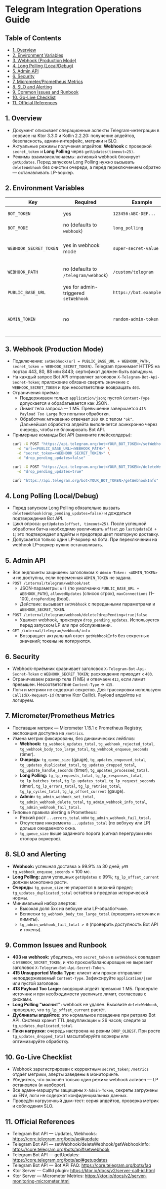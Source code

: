 # Telegram Integration Operations Guide

## Table of Contents
- [1. Overview](#1-overview)
- [2. Environment Variables](#2-environment-variables)
- [3. Webhook (Production Mode)](#3-webhook-production-mode)
- [4. Long Polling (Local/Debug)](#4-long-polling-localdebug)
- [5. Admin API](#5-admin-api)
- [6. Security](#6-security)
- [7. Micrometer/Prometheus Metrics](#7-micrometerprometheus-metrics)
- [8. SLO and Alerting](#8-slo-and-alerting)
- [9. Common Issues and Runbook](#9-common-issues-and-runbook)
- [10. Go-Live Checklist](#10-go-live-checklist)
- [11. Official References](#11-official-references)

## 1. Overview
- Документ описывает операционные аспекты Telegram-интеграции в сервисе на Ktor 3.3.0 и Kotlin 2.2.20: получение апдейтов, безопасность, админ-интерфейс, метрики и SLO.
- Актуальные режимы получения апдейтов: **Webhook** с проверкой `secret_token` и **Long Polling** через `getUpdates(timeout=25)`.
- Режимы взаимоисключаемы: активный webhook блокирует `getUpdates`. Перед запуском Long Polling нужно вызывать `deleteWebhook` без очистки очереди, а перед переключением обратно — останавливать LP-воркер.

## 2. Environment Variables
| Key | Required | Example | Purpose |
| --- | --- | --- | --- |
| `BOT_TOKEN` | yes | `123456:ABC-DEF...` | Токен бота для вызовов Bot API. |
| `BOT_MODE` | no (defaults to `webhook`) | `long_polling` | Выбор режима получения апдейтов. |
| `WEBHOOK_SECRET_TOKEN` | yes in webhook mode | `super-secret-value` | Секрет для `setWebhook` и валидации заголовка `X-Telegram-Bot-Api-Secret-Token`. |
| `WEBHOOK_PATH` | no (defaults to `/telegram/webhook`) | `/custom/telegram` | Локальный путь вебхука, добавляется к `PUBLIC_BASE_URL`. |
| `PUBLIC_BASE_URL` | yes for admin-triggered `setWebhook` | `https://bot.example.com` | Публичный базовый URL, доступный Bot API. |
| `ADMIN_TOKEN` | no | `random-admin-token` | Токен для защиты `/internal`-маршрутов; без него админ-эндпоинты не поднимаются. |

## 3. Webhook (Production Mode)
- Подключение: `setWebhook(url = PUBLIC_BASE_URL + WEBHOOK_PATH, secret_token = WEBHOOK_SECRET_TOKEN)`. Telegram принимает HTTPS на портах 443, 80, 88 или 8443; сертификат должен быть валидным.
- На каждый запрос Bot API отправляет заголовок `X-Telegram-Bot-Api-Secret-Token`; приложение обязано сверять значение с `WEBHOOK_SECRET_TOKEN` и при несоответствии возвращать `403`.
- Ограничения приёма:
  - Поддерживаем только `application/json`; пустой `Content-Type` допускается и обрабатывается как JSON.
  - Лимит тела запроса — 1 МБ. Превышение завершается `413 Payload Too Large` без попытки обработки.
  - Обработчик мгновенно отвечает `200 OK` с телом `"ok"`. Дальнейшая обработка апдейта выполняется асинхронно через очередь, чтобы не блокировать Bot API.
- Примерные команды Bot API (замените плейсхолдеры):
  ```bash
  curl -X POST "https://api.telegram.org/bot<YOUR_BOT_TOKEN>/setWebhook" \
    -d "url=<PUBLIC_BASE_URL><WEBHOOK_PATH>" \
    -d "secret_token=<WEBHOOK_SECRET_TOKEN>" \
    -d "drop_pending_updates=false"

  curl -X POST "https://api.telegram.org/bot<YOUR_BOT_TOKEN>/deleteWebhook" \
    -d "drop_pending_updates=true"

  curl "https://api.telegram.org/bot<YOUR_BOT_TOKEN>/getWebhookInfo"
  ```

## 4. Long Polling (Local/Debug)
- Перед запуском Long Polling обязательно вызвать `deleteWebhook(drop_pending_updates=false)` и дождаться подтверждения Bot API.
- Цикл опроса: `getUpdates(offset, timeout=25)`. После успешной обработки батча необходимо увеличивать `offset` до `lastUpdateId + 1`; это подтверждает апдейты и предотвращает повторную доставку.
- Допускается только один LP-воркер на бота. При переключении на webhook LP-воркер нужно останавливать.

## 5. Admin API
- Все эндпоинты защищены заголовком `X-Admin-Token: <ADMIN_TOKEN>` и не доступны, если переменная `ADMIN_TOKEN` не задана.
- `POST /internal/telegram/webhook/set`
  - JSON-параметры: `url` (по умолчанию `PUBLIC_BASE_URL + WEBHOOK_PATH`), `allowedUpdates` (список строк), `maxConnections` (1–100), `dropPending` (bool).
  - Действие: вызывает `setWebhook` с переданными параметрами и `WEBHOOK_SECRET_TOKEN`.
- `POST /internal/telegram/webhook/delete?dropPending=true|false`
  - Удаляет webhook, проксируя `drop_pending_updates`. Используется перед запуском LP или при обслуживании.
- `GET /internal/telegram/webhook/info`
  - Возвращает актуальный ответ `getWebhookInfo` без секретных значений; токены не логируются.

## 6. Security
- Webhook-приёмник сравнивает заголовок `X-Telegram-Bot-Api-Secret-Token` с `WEBHOOK_SECRET_TOKEN`; расхождение приводит к `403`.
- Ограничиваем размер тела (1 МБ) и отвечаем `413`, если лимит превышен. Несоответствие `Content-Type` → `415`.
- Логи и метрики не содержат секретов. Для трассировки используем `CallId`/`X-Request-Id` (плагин Ktor CallId). Payload апдейтов не логируем.

## 7. Micrometer/Prometheus Metrics
- Поставщик метрик — Micrometer 1.15.1 с Prometheus Registry; экспозиция доступна на `/metrics`.
- Имена метрик фиксированы, без динамических лейблов:
  - **Webhook:** `tg_webhook_updates_total`, `tg_webhook_rejected_total`, `tg_webhook_body_too_large_total`, `tg_webhook_enqueue_seconds` (timer).
  - **Очередь:** `tg_queue_size` (gauge), `tg_updates_enqueued_total`, `tg_updates_duplicated_total`, `tg_updates_dropped_total`, `tg_update_handle_seconds` (timer), `tg_updates_processed_total`.
  - **Long Polling:** `tg_lp_requests_total`, `tg_lp_responses_total`, `tg_lp_batches_total`, `tg_lp_updates_total`, `tg_lp_request_seconds` (timer), `tg_lp_errors_total`, `tg_lp_retries_total`, `tg_lp_cycles_total`, `tg_lp_offset_current` (gauge).
  - **Admin:** `tg_admin_webhook_set_total`, `tg_admin_webhook_delete_total`, `tg_admin_webhook_info_total`, `tg_admin_webhook_fail_total`.
- Типовые правила alerting в Prometheus:
  - Резкий рост `...errors_total` или `tg_admin_webhook_fail_total`.
  - Отсутствие инкремента `...updates_total` (по вебхуку или LP) дольше ожидаемого окна.
  - `tg_queue_size` выше заданного порога (сигнал перегрузки или стопора воркеров).

## 8. SLO and Alerting
- **Webhook:** успешная доставка ≥ 99.9% за 30 дней; `p95` `tg_webhook_enqueue_seconds` < 100 мс.
- **Long Polling:** доля успешных `getUpdates` ≥ 99%; `tg_lp_offset_current` должен монотонно расти.
- **Очередь:** `tg_queue_size` не упирается в верхний предел; `tg_updates_duplicated_total` остаётся в пределах исторической нормы.
- Минимальный набор алертов:
  - Высокая доля 5xx на вебхуке или LP-обработчике.
  - Всплески `tg_webhook_body_too_large_total` (проверить источник и лимиты).
  - `tg_admin_webhook_fail_total > 0` (проверить доступность Bot API и токены).

## 9. Common Issues and Runbook
- **403 на webhook:** убедитесь, что `secret_token` в `setWebhook` совпадает с `WEBHOOK_SECRET_TOKEN`, и что прокси/балансировщик не вырезает заголовок `X-Telegram-Bot-Api-Secret-Token`.
- **415 Unsupported Media Type:** клиент или прокси отправляет неподдерживаемый `Content-Type`. Зафиксируйте `application/json` или пустой заголовок.
- **413 Payload Too Large:** входящий апдейт превысил 1 МБ. Проверьте источник и при необходимости увеличьте лимит, согласовав с рисками.
- **Long Polling "молчит":** webhook не удалён. Вызовите `deleteWebhook`, проверьте, что `tg_lp_offset_current` растёт.
- **Дубликаты апдейтов:** это нормальное поведение при ретраях Bot API. Система хранит TTL дедупликации ≈ 26 часов; следите за `tg_updates_duplicated_total`.
- **Пики нагрузки:** очередь настроена на режим `DROP_OLDEST`. При росте `tg_updates_dropped_total` масштабируйте воркеры или оптимизируйте обработку.

## 10. Go-Live Checklist
- Webhook зарегистрирован с корректным `secret_token`; `/metrics` отдаёт метрики, алерты заведены в мониторинге.
- Убедитесь, что включён только один режим: webhook активен — LP остановлен (и наоборот).
- Все админ-маршруты защищены `X-Admin-Token`, секреты загружены из ENV, логи не содержат конфиденциальных данных.
- Проведён нагрузочный дым-тест: серия апдейтов, проверка метрик и соблюдения SLO.

## 11. Official References
- Telegram Bot API — Updates, Webhooks: <https://core.telegram.org/bots/api#update>
- Telegram Bot API — setWebhook/deleteWebhook/getWebhookInfo: <https://core.telegram.org/bots/api#setwebhook>
- Telegram Bot API — getUpdates: <https://core.telegram.org/bots/api#getupdates>
- Telegram Bot API — Bot API FAQ: <https://core.telegram.org/bots/faq>
- Ktor Server — CallId plugin: <https://ktor.io/docs/v2/server-call-id.html>
- Ktor Server — Micrometer Metrics: <https://ktor.io/docs/v2/server-monitoring-micrometer.html>
